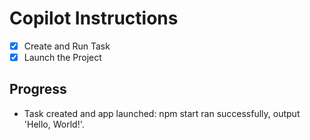 # Copilot Instructions

- [x] Create and Run Task
- [x] Launch the Project

## Progress
- Task created and app launched: npm start ran successfully, output 'Hello, World!'.
